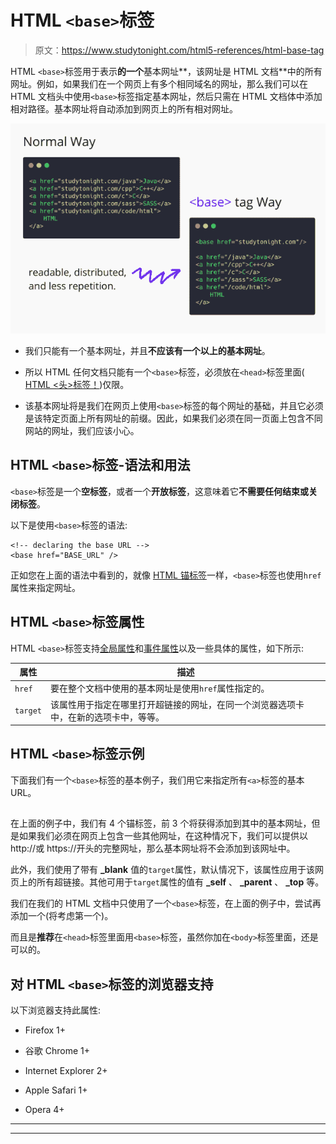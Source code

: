 # HTML `<base>`标签

> 原文：<https://www.studytonight.com/html5-references/html-base-tag>

HTML `<base>`标签用于表示**的一个**基本网址**，该网址是 HTML 文档**中的所有网址。例如，如果我们在一个网页上有多个相同域名的网址，那么我们可以在 HTML 文档头中使用`<base>`标签指定基本网址，然后只需在 HTML 文档体中添加相对路径。基本网址将自动添加到网页上的所有相对网址。

![HTML base tag example](img/dbc37ebd993b593da2739b6fa3e2545b.png)

*   我们只能有一个基本网址，并且**不应该有一个以上的基本网址**。

*   所以 HTML 任何文档只能有一个`<base>`标签，必须放在`<head>`标签里面( [HTML <头>标签！](https://www.studytonight.com/html5-references/html-head-tag))仅限。

*   该基本网址将是我们在网页上使用`<base>`标签的每个网址的基础，并且它必须是该特定页面上所有网址的前缀。因此，如果我们必须在同一页面上包含不同网站的网址，我们应该小心。

## HTML `<base>`标签-语法和用法

`<base>`标签是一个**空标签**，或者一个**开放标签**，这意味着它**不需要任何结束或关闭标签**。

以下是使用`<base>`标签的语法:

```
<!-- declaring the base URL -->
<base href="BASE_URL" />
```

正如您在上面的语法中看到的，就像 [HTML 锚标签](https://www.studytonight.com/html5-references/html-a-tag)一样，`<base>`标签也使用`href`属性来指定网址。

## HTML `<base>`标签属性

HTML `<base>`标签支持[全局属性](https://www.studytonight.com/html5-references/html-global-attributes)和[事件属性](https://www.studytonight.com/html5-references/html-event-attributes)以及一些具体的属性，如下所示:

| **属性** | **描述** |
| --- | --- |
| `href` | 要在整个文档中使用的基本网址是使用`href`属性指定的。 |
| `target` | 该属性用于指定在哪里打开超链接的网址，在同一个浏览器选项卡中，在新的选项卡中，等等。 |

## HTML `<base>`标签示例

下面我们有一个`<base>`标签的基本例子，我们用它来指定所有`<a>`标签的基本 URL。

## 

在上面的例子中，我们有 4 个锚标签，前 3 个将获得添加到其中的基本网址，但是如果我们必须在网页上包含一些其他网址，在这种情况下，我们可以提供以 http://或 https://开头的完整网址，那么基本网址将不会添加到该网址中。

此外，我们使用了带有 **_blank** 值的`target`属性，默认情况下，该属性应用于该网页上的所有超链接。其他可用于`target`属性的值有 **_self** 、 **_parent** 、 **_top** 等。

我们在我们的 HTML 文档中只使用了一个`<base>`标签，在上面的例子中，尝试再添加一个(将考虑第一个)。

而且是**推荐**在`<head>`标签里面用`<base>`标签，虽然你加在`<body>`标签里面，还是可以的。

## 对 HTML `<base>`标签的浏览器支持

以下浏览器支持此属性:

*   Firefox 1+

*   谷歌 Chrome 1+

*   Internet Explorer 2+

*   Apple Safari 1+

*   Opera 4+

* * *

* * *